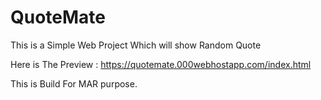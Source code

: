 # QuoteMate
This is a Simple Web Project Which will show Random Quote 

Here is The Preview : https://quotemate.000webhostapp.com/index.html

This is Build For MAR purpose.
